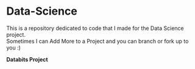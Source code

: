 # Data-Science

This is a repository dedicated to code that I made for the Data Science project. <br>
Sometimes I can Add More to a Project and you can branch or fork up to you :)

__**Databits Project**__
